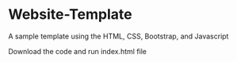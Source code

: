 # Website-Template
A sample template using the HTML, CSS, Bootstrap, and Javascript

Download the code and run index.html file 
